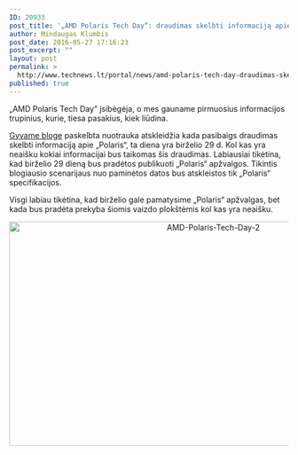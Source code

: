 ```yaml
---
ID: 20933
post_title: '„AMD Polaris Tech Day“: draudimas skelbti informaciją apie „Polaris“ baigsis birželio 29 d.'
author: Mindaugas Klumbis
post_date: 2016-05-27 17:16:23
post_excerpt: ""
layout: post
permalink: >
  http://www.technews.lt/portal/news/amd-polaris-tech-day-draudimas-skelbti-informacija-apie-polaris-baigsis-birzelio-29-d/
published: true
---
```

„AMD Polaris Tech Day“ įsibėgėja, o mes gauname pirmuosius informacijos trupinius, kurie, tiesa pasakius, kiek liūdina.

<a href="http://www.24liveblog.com/live/1331452#commentstab">Gyvame bloge</a> paskelbta nuotrauka atskleidžia kada pasibaigs draudimas skelbti informaciją apie „Polaris“, ta diena yra birželio 29 d. Kol kas yra neaišku kokiai informacijai bus taikomas šis draudimas. Labiausiai tikėtina, kad birželio 29 dieną bus pradėtos publikuoti „Polaris“ apžvalgos. Tikintis blogiausio scenarijaus nuo paminėtos datos bus atskleistos tik „Polaris“ specifikacijos.

Visgi labiau tikėtina, kad birželio gale pamatysime „Polaris“ apžvalgas, bet kada bus pradėta prekyba šiomis vaizdo plokštėmis kol kas yra neaišku.
<p style="text-align: center"><a href="http://www.technews.lt/portal/wp-content/uploads/2016/05/AMD-Polaris-Tech-Day-2.jpg"><img class="alignnone wp-image-20934 size-full" src="http://www.technews.lt/portal/wp-content/uploads/2016/05/AMD-Polaris-Tech-Day-2.jpg" alt="AMD-Polaris-Tech-Day-2" width="720" height="405" /></a></p>